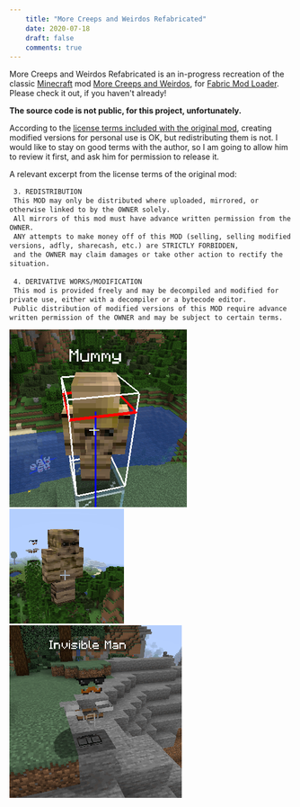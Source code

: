 ```yaml
---
    title: "More Creeps and Weirdos Refabricated"
    date: 2020-07-18
    draft: false
    comments: true
---
```


More Creeps and Weirdos Refabricated is an in-progress recreation of the classic [Minecraft](https://www.minecraft.net)
mod [More Creeps and Weirdos](http://morecreeps.com), for [Fabric Mod Loader](https://fabricmc.net).
Please check it out, if you haven't already!

**The source code is not public, for this project, unfortunately.**

According to the [license terms included with the original mod](https://www.minecraftforum.net/forums/mapping-and-modding-java-edition/minecraft-mods/1272354-1-2-5-morecreeps-weirdos-v2-62-slot-machines-old),
creating modified versions for personal use is OK, but redistributing them is not.
I would like to stay on good terms with the author, so I am going to allow him to review it
first, and ask him for permission to release it.


A relevant excerpt from the license terms of the original mod:
```
 3. REDISTRIBUTION
 This MOD may only be distributed where uploaded, mirrored, or otherwise linked to by the OWNER solely.
 All mirrors of this mod must have advance written permission from the OWNER.
 ANY attempts to make money off of this MOD (selling, selling modified versions, adfly, sharecash, etc.) are STRICTLY FORBIDDEN,
 and the OWNER may claim damages or take other action to rectify the situation.
 
 4. DERIVATIVE WORKS/MODIFICATION
 This mod is provided freely and may be decompiled and modified for private use, either with a decompiler or a bytecode editor.
 Public distribution of modified versions of this MOD require advance written permission of the OWNER and may be subject to certain terms.
```

![Early Mummy Hitbox](../img/previews/EarlyMummyHitbox.png)
![Early Mummy demonstration](../img/previews/EarlyMummy.png)
![Invisible Man](../img/previews/InvisibleMan.png)
